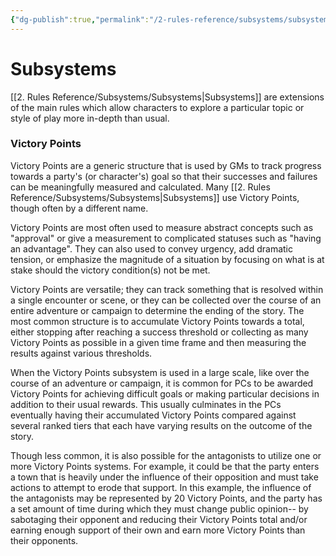 ```yaml
---
{"dg-publish":true,"permalink":"/2-rules-reference/subsystems/subsystems/","noteIcon":""}
---
```


# Subsystems

[[2. Rules Reference/Subsystems/Subsystems\|Subsystems]] are extensions of the main rules which allow characters to explore a particular topic or style of play more in-depth than usual. 

### Victory Points

Victory Points are a generic structure that is used by GMs to track progress towards a party's (or character's) goal so that their successes and failures can be meaningfully measured and calculated. Many [[2. Rules Reference/Subsystems/Subsystems\|Subsystems]] use Victory Points, though often by a different name. 

Victory Points are most often used to measure abstract concepts such as "approval" or give a measurement to complicated statuses such as "having an advantage". They can also used to convey urgency, add dramatic tension, or emphasize the magnitude of a situation by focusing on what is at stake should the victory condition(s) not be met. 

Victory Points are versatile; they can track something that is resolved within a single encounter or scene, or they can be collected over the course of an entire adventure or campaign to determine the ending of the story. The most common structure is to accumulate Victory Points towards a total, either stopping after reaching a success threshold or collecting as many Victory Points as possible in a given time frame and then measuring the results against various thresholds. 

When the Victory Points subsystem is used in a large scale, like over the course of an adventure or campaign, it is common for PCs to be awarded Victory Points for achieving difficult goals or making particular decisions in addition to their usual rewards. This usually culminates in the PCs eventually having their accumulated Victory Points compared against several ranked tiers that each have varying results on the outcome of the story. 

Though less common, it is also possible for the antagonists to utilize one or more Victory Points systems. For example, it could be that the party enters a town that is heavily under the influence of their opposition and must take actions to attempt to erode that support. In this example, the influence of the antagonists may be represented by 20 Victory Points, and the party has a set amount of time during which they must change public opinion-- by sabotaging their opponent and reducing their Victory Points total and/or earning enough support of their own and earn more Victory Points than their opponents. 